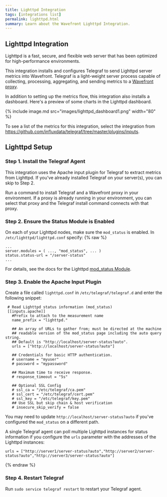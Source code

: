 ```yaml
---
title: Lighttpd Integration
tags: [integrations list]
permalink: lighttpd.html
summary: Learn about the Wavefront Lighttpd Integration.
---
```

## Lighttpd Integration

Lighttpd is a fast, secure, and flexible web server that has been optimized for high-performance environments.

This integration installs and configures Telegraf to send Lighttpd server metrics into Wavefront. Telegraf is a light-weight server process capable of collecting, processing, aggregating, and sending metrics to a [Wavefront proxy](https://docs.wavefront.com/proxies.html).

In addition to setting up the metrics flow, this integration also installs a dashboard. Here's a preview of some charts in the Lighttpd dashboard.

{% include image.md src="images/lighttpd_dashboard1.png" width="80" %}


To see a list of the metrics for this integration, select the integration from <https://github.com/influxdata/telegraf/tree/master/plugins/inputs>.
## Lighttpd Setup



### Step 1. Install the Telegraf Agent

This integration uses the Apache input plugin for Telegraf to extract metrics from Lighttpd. If you've already installed Telegraf on your server(s), you can skip to Step 2.

Run a command to install Telegraf and a Wavefront proxy in your environment. If a proxy is already running in your environment, you can select that proxy and the Telegraf install command connects with that proxy.

### Step 2. Ensure the Status Module is Enabled

On each of your Lighttpd nodes, make sure the `mod_status` is enabled. In `/etc/lighttpd/lighttpd.conf` specify:
{% raw %}
```
...
server.modules = ( ..., "mod_status", ... )
status.status-url = "/server-status"
...
```

For details, see the docs for the Lighttpd [mod_status Module](https://redmine.lighttpd.net/projects/1/wiki/Docs_ModStatus).

### Step 3. Enable the Apache Input Plugin

Create a file called `lighttpd.conf` in `/etc/telegraf/telegraf.d` and enter the following snippet:

   ```
    # Read Lighttpd status information (mod_status)
    [[inputs.apache]]
      #Prefix to attach to the measurement name
      name_prefix = "lighttpd."

      ## An array of URLs to gather from; must be directed at the machine
      ## readable version of the mod_status page including the auto query string.
      ## Default is "http://localhost/server-status?auto".
      urls = ["http://localhost/server-status?auto"]

      ## Credentials for basic HTTP authentication.
      # username = "myuser"
      # password = "mypassword"

      ## Maximum time to receive response.
      # response_timeout = "5s"

      ## Optional SSL Config
      # ssl_ca = "/etc/telegraf/ca.pem"
      # ssl_cert = "/etc/telegraf/cert.pem"
      # ssl_key = "/etc/telegraf/key.pem"
      ## Use SSL but skip chain & host verification
      # insecure_skip_verify = false

   ```

You may need to update `http://localhost/server-status?auto` if you've configured the `mod_status` on a different path.

A single Telegraf agent can poll multiple Lighttpd instances for status information if you configure the `urls` parameter with the addresses of the Lighttpd instances:

```
urls = ["http://server1/server-status?auto","http://server2/server-status?auto","http://server3/server-status?auto"]
```
{% endraw %}

### Step 4. Restart Telegraf

Run `sudo service telegraf restart` to restart your Telegraf agent.
